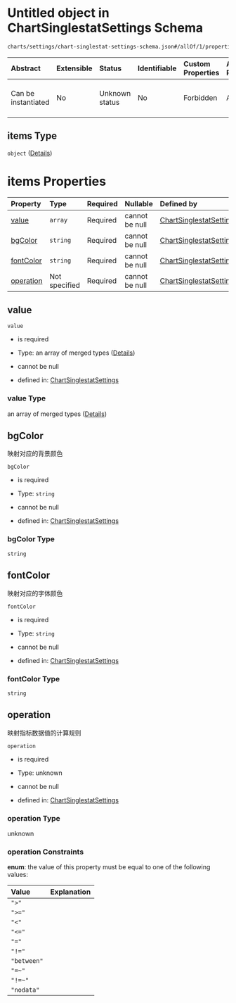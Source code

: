 # Untitled object in ChartSinglestatSettings Schema

```txt
charts/settings/chart-singlestat-settings-schema.json#/allOf/1/properties/levels/items
```



| Abstract            | Extensible | Status         | Identifiable | Custom Properties | Additional Properties | Access Restrictions | Defined In                                                                                                                     |
| :------------------ | :--------- | :------------- | :----------- | :---------------- | :-------------------- | :------------------ | :----------------------------------------------------------------------------------------------------------------------------- |
| Can be instantiated | No         | Unknown status | No           | Forbidden         | Allowed               | none                | [chart-singlestat-settings-schema.json\*](../out/charts/settings/chart-singlestat-settings-schema.json "open original schema") |

## items Type

`object` ([Details](chart-singlestat-settings-schema-allof-1-properties-levels-items.md))

# items Properties

| Property                | Type          | Required | Nullable       | Defined by                                                                                                                                                                                                                        |
| :---------------------- | :------------ | :------- | :------------- | :-------------------------------------------------------------------------------------------------------------------------------------------------------------------------------------------------------------------------------- |
| [value](#value)         | `array`       | Required | cannot be null | [ChartSinglestatSettings](chart-singlestat-settings-schema-allof-1-properties-levels-items-properties-value.md "charts/settings/chart-singlestat-settings-schema.json#/allOf/1/properties/levels/items/properties/value")         |
| [bgColor](#bgcolor)     | `string`      | Required | cannot be null | [ChartSinglestatSettings](chart-singlestat-settings-schema-allof-1-properties-levels-items-properties-bgcolor.md "charts/settings/chart-singlestat-settings-schema.json#/allOf/1/properties/levels/items/properties/bgColor")     |
| [fontColor](#fontcolor) | `string`      | Required | cannot be null | [ChartSinglestatSettings](chart-singlestat-settings-schema-allof-1-properties-levels-items-properties-fontcolor.md "charts/settings/chart-singlestat-settings-schema.json#/allOf/1/properties/levels/items/properties/fontColor") |
| [operation](#operation) | Not specified | Required | cannot be null | [ChartSinglestatSettings](chart-singlestat-settings-schema-allof-1-properties-levels-items-properties-operation.md "charts/settings/chart-singlestat-settings-schema.json#/allOf/1/properties/levels/items/properties/operation") |

## value



`value`

* is required

* Type: an array of merged types ([Details](chart-singlestat-settings-schema-allof-1-properties-levels-items-properties-value-items.md))

* cannot be null

* defined in: [ChartSinglestatSettings](chart-singlestat-settings-schema-allof-1-properties-levels-items-properties-value.md "charts/settings/chart-singlestat-settings-schema.json#/allOf/1/properties/levels/items/properties/value")

### value Type

an array of merged types ([Details](chart-singlestat-settings-schema-allof-1-properties-levels-items-properties-value-items.md))

## bgColor

映射对应的背景颜色

`bgColor`

* is required

* Type: `string`

* cannot be null

* defined in: [ChartSinglestatSettings](chart-singlestat-settings-schema-allof-1-properties-levels-items-properties-bgcolor.md "charts/settings/chart-singlestat-settings-schema.json#/allOf/1/properties/levels/items/properties/bgColor")

### bgColor Type

`string`

## fontColor

映射对应的字体颜色

`fontColor`

* is required

* Type: `string`

* cannot be null

* defined in: [ChartSinglestatSettings](chart-singlestat-settings-schema-allof-1-properties-levels-items-properties-fontcolor.md "charts/settings/chart-singlestat-settings-schema.json#/allOf/1/properties/levels/items/properties/fontColor")

### fontColor Type

`string`

## operation

映射指标数据值的计算规则

`operation`

* is required

* Type: unknown

* cannot be null

* defined in: [ChartSinglestatSettings](chart-singlestat-settings-schema-allof-1-properties-levels-items-properties-operation.md "charts/settings/chart-singlestat-settings-schema.json#/allOf/1/properties/levels/items/properties/operation")

### operation Type

unknown

### operation Constraints

**enum**: the value of this property must be equal to one of the following values:

| Value       | Explanation |
| :---------- | :---------- |
| `">"`       |             |
| `">="`      |             |
| `"<"`       |             |
| `"<="`      |             |
| `"="`       |             |
| `"!="`      |             |
| `"between"` |             |
| `"=~"`      |             |
| `"!=~"`     |             |
| `"nodata"`  |             |
